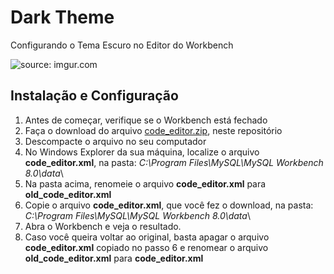 # Dark Theme

Configurando o Tema Escuro no Editor do Workbench

<img src="https://i.imgur.com/cFVyC1v.jpg" title="source: imgur.com" />

## Instalação e Configuração

1. Antes de começar, verifique se o Workbench está fechado
2. Faça o download do arquivo <a href="https://github.com/rafaelq80/MySQL/blob/main/wb_dark_theme/code_editor.zip" target="_blank">code_editor.zip</a>, neste repositório
3. Descompacte o arquivo no seu computador
4. No Windows Explorer da sua máquina, localize o arquivo **code_editor.xml**, na pasta: *C:\Program Files\MySQL\MySQL Workbench 8.0\data*\
5. Na pasta acima, renomeie o arquivo **code_editor.xml** para **old_code_editor.xml**
6. Copie o arquivo **code_editor.xml**, que você fez o download, na pasta: *C:\Program Files\MySQL\MySQL Workbench 8.0\data*\
7. Abra o Workbench e veja o resultado.
8. Caso você queira voltar ao original, basta apagar o arquivo **code_editor.xml** copiado no passo 6 e renomear o arquivo **old_code_editor.xml** para **code_editor.xml**


